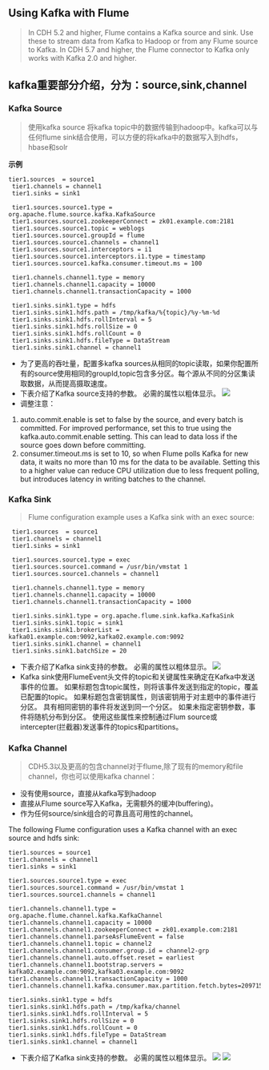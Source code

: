 ## Using Kafka with Flume
> In CDH 5.2 and higher, Flume contains a Kafka source and sink. Use these to stream data from Kafka to Hadoop or from any Flume source to Kafka.
In CDH 5.7 and higher, the Flume connector to Kafka only works with Kafka 2.0 and higher.
## kafka重要部分介绍，分为：source,sink,channel
### Kafka Source
> 使用kafka source 将kafka topic中的数据传输到hadoop中。kafka可以与任何flume sink结合使用，可以方便的将kafka中的数据写入到hdfs，hbase和solr

__示例__

```
tier1.sources  = source1
 tier1.channels = channel1
 tier1.sinks = sink1
 
 tier1.sources.source1.type = org.apache.flume.source.kafka.KafkaSource
 tier1.sources.source1.zookeeperConnect = zk01.example.com:2181
 tier1.sources.source1.topic = weblogs
 tier1.sources.source1.groupId = flume
 tier1.sources.source1.channels = channel1
 tier1.sources.source1.interceptors = i1
 tier1.sources.source1.interceptors.i1.type = timestamp
 tier1.sources.source1.kafka.consumer.timeout.ms = 100
 
 tier1.channels.channel1.type = memory
 tier1.channels.channel1.capacity = 10000
 tier1.channels.channel1.transactionCapacity = 1000
 
 tier1.sinks.sink1.type = hdfs
 tier1.sinks.sink1.hdfs.path = /tmp/kafka/%{topic}/%y-%m-%d
 tier1.sinks.sink1.hdfs.rollInterval = 5
 tier1.sinks.sink1.hdfs.rollSize = 0
 tier1.sinks.sink1.hdfs.rollCount = 0
 tier1.sinks.sink1.hdfs.fileType = DataStream
 tier1.sinks.sink1.channel = channel1
```
* 为了更高的吞吐量，配置多kafka sources从相同的topic读取，如果你配置所有的source使用相同的groupId,topic包含多分区。每个源从不同的分区集读取数据，从而提高摄取速度。
* 下表介绍了Kafka source支持的参数。 必需的属性以粗体显示。
![](images/kafka11.png)
* 调整注意：

1. auto.commit.enable is set to false by the source, and every batch is committed. For improved performance, set this to true using the kafka.auto.commit.enable setting. This can lead to data loss if the source goes down before committing.
2. consumer.timeout.ms is set to 10, so when Flume polls Kafka for new data, it waits no more than 10 ms for the data to be available. Setting this to a higher value can reduce CPU utilization due to less frequent polling, but introduces latency in writing batches to the channel.

### Kafka Sink
> Flume configuration example uses a Kafka sink with an exec source:
```
 tier1.sources  = source1
 tier1.channels = channel1
 tier1.sinks = sink1
 
 tier1.sources.source1.type = exec
 tier1.sources.source1.command = /usr/bin/vmstat 1
 tier1.sources.source1.channels = channel1
 
 tier1.channels.channel1.type = memory
 tier1.channels.channel1.capacity = 10000
 tier1.channels.channel1.transactionCapacity = 1000
 
 tier1.sinks.sink1.type = org.apache.flume.sink.kafka.KafkaSink
 tier1.sinks.sink1.topic = sink1
 tier1.sinks.sink1.brokerList = kafka01.example.com:9092,kafka02.example.com:9092
 tier1.sinks.sink1.channel = channel1
 tier1.sinks.sink1.batchSize = 20
```
* 下表介绍了Kafka sink支持的参数。 必需的属性以粗体显示。
![](images/kafka12.png)
* Kafka sink使用FlumeEvent头文件的topic和关键属性来确定在Kafka中发送事件的位置。 如果标题包含topic属性，则将该事件发送到指定的topic，覆盖已配置的topic。 如果标题包含密钥属性，则该密钥用于对主题中的事件进行分区。 具有相同密钥的事件将发送到同一个分区。 如果未指定密钥参数，事件将随机分布到分区。 使用这些属性来控制通过Flum source或intercepter(拦截器)发送事件的topics和partitions。

### Kafka Channel
> CDH5.3以及更高的包含channel对于flume,除了现有的memory和file channel，你也可以使用kafka channel：
* 没有使用source，直接从kafka写到hadoop
* 直接从Flume source写入Kafka，无需额外的缓冲(buffering)。
* 作为任何source/sink组合的可靠且高可用性的channel。

The following Flume configuration uses a Kafka channel with an exec source and hdfs sink:

```
tier1.sources = source1
tier1.channels = channel1
tier1.sinks = sink1

tier1.sources.source1.type = exec
tier1.sources.source1.command = /usr/bin/vmstat 1
tier1.sources.source1.channels = channel1

tier1.channels.channel1.type = org.apache.flume.channel.kafka.KafkaChannel
tier1.channels.channel1.capacity = 10000
tier1.channels.channel1.zookeeperConnect = zk01.example.com:2181
tier1.channels.channel1.parseAsFlumeEvent = false
tier1.channels.channel1.topic = channel2
tier1.channels.channel1.consumer.group.id = channel2-grp
tier1.channels.channel1.auto.offset.reset = earliest
tier1.channels.channel1.bootstrap.servers = kafka02.example.com:9092,kafka03.example.com:9092
tier1.channels.channel1.transactionCapacity = 1000
tier1.channels.channel1.kafka.consumer.max.partition.fetch.bytes=2097152

tier1.sinks.sink1.type = hdfs
tier1.sinks.sink1.hdfs.path = /tmp/kafka/channel
tier1.sinks.sink1.hdfs.rollInterval = 5
tier1.sinks.sink1.hdfs.rollSize = 0
tier1.sinks.sink1.hdfs.rollCount = 0
tier1.sinks.sink1.hdfs.fileType = DataStream
tier1.sinks.sink1.channel = channel1
```
* 下表介绍了Kafka sink支持的参数。 必需的属性以粗体显示。
![](images/kafka13.png)
![](images/kafka14.png)